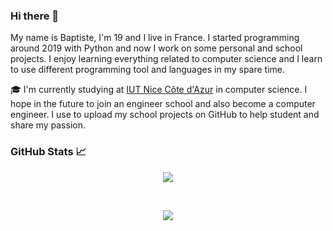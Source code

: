 ### Hi there 👋

My name is Baptiste, I'm 19 and I live in France. 
I started programming around 2019 with Python and now I work on some personal and school projects. 
I enjoy learning everything related to computer science and I learn to use different programming tool and languages in my spare time.

🎓 I'm currently studying at [IUT Nice Côte d'Azur](https://iut.univ-cotedazur.fr/) in computer science. I hope in the future to join an engineer school and also become a computer engineer. 
I use to upload my school projects on GitHub to help student and share my passion.

### GitHub Stats 📈

<p align="center">
  <img align="center" src="https://github-readme-stats.vercel.app/api?username=BaptisteLacroix&show_icons=true&theme=algolia">
</p>
<br >

<p align="center">
  <img align="center" src="https://github-readme-stats.vercel.app/api/top-langs/?username=BaptisteLacroix&langs_count=6&theme=algolia">
</p>

<!--
**BaptisteLacroix/BaptisteLacroix** is a ✨ _special_ ✨ repository because its `README.md` (this file) appears on your GitHub profile.

Here are some ideas to get you started:

- 🔭 I’m currently working on ...
- 🌱 I’m currently learning ...
- 👯 I’m looking to collaborate on ...
- 🤔 I’m looking for help with ...
- 💬 Ask me about ...
- 📫 How to reach me: ...
- 😄 Pronouns: ...
- ⚡ Fun fact: ...
-->
